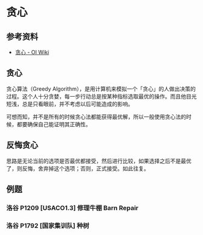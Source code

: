# 贪心

## 参考资料

- [贪心 - OI Wiki](https://oi-wiki.org/basic/greedy/)

## 贪心

贪心算法（Greedy Algorithm），是用计算机来模拟一个「贪心」的人做出决策的过程。这个人十分贪婪，每一步行动总是按某种指标选取最优的操作。而且他目光短浅，总是只看眼前，并不考虑以后可能造成的影响。

可想而知，并不是所有的时候贪心法都能获得最优解，所以一般使用贪心法的时候，都要确保自己能证明其正确性。

## 反悔贪心

思路是无论当前的选项是否最优都接受，然后进行比较，如果选择之后不是最优了，则反悔，舍弃掉这个选项；否则，正式接受。如此往复。

## 例题

### 洛谷 P1209 [USACO1.3] 修理牛棚 Barn Repair

<Problem id="P1209" />

### 洛谷 P1792 [国家集训队] 种树

<Problem id="P1792" />
